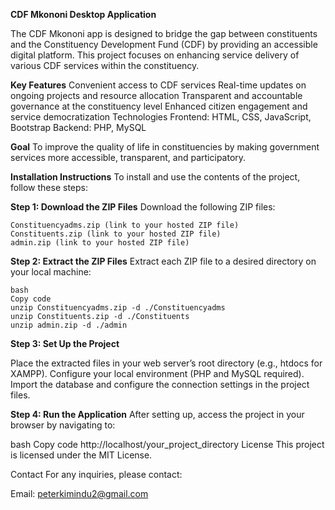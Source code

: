 **CDF Mkononi Desktop Application**

  The CDF Mkononi app is designed to bridge the gap between constituents and the Constituency Development Fund (CDF) by providing an accessible digital platform. This project focuses on       enhancing service delivery of various CDF services within the constituency.

**Key Features**
	Convenient access to CDF services
	Real-time updates on ongoing projects and resource allocation
	Transparent and accountable governance at the constituency level
	Enhanced citizen engagement and service democratization
	Technologies
	Frontend: HTML, CSS, JavaScript, Bootstrap
	Backend: PHP, MySQL

**Goal**
	To improve the quality of life in constituencies by making government services more accessible, transparent, and participatory.

**Installation Instructions**
		To install and use the contents of the project, follow these steps:


**Step 1: Download the ZIP Files**
	Download the following ZIP files:
	
	Constituencyadms.zip (link to your hosted ZIP file)
	Constituents.zip (link to your hosted ZIP file)
	admin.zip (link to your hosted ZIP file)
**Step 2: Extract the ZIP Files**
	Extract each ZIP file to a desired directory on your local machine:
			
	bash
	Copy code
	unzip Constituencyadms.zip -d ./Constituencyadms
	unzip Constituents.zip -d ./Constituents
	unzip admin.zip -d ./admin

**Step 3: Set Up the Project**

Place the extracted files in your web server’s root directory (e.g., htdocs for XAMPP).
Configure your local environment (PHP and MySQL required).
Import the database and configure the connection settings in the project files.

**Step 4: Run the Application**
After setting up, access the project in your browser by navigating to:

bash
Copy code
http://localhost/your_project_directory
License
This project is licensed under the MIT License.

Contact
For any inquiries, please contact:

Email: peterkimindu2@gmail.com
